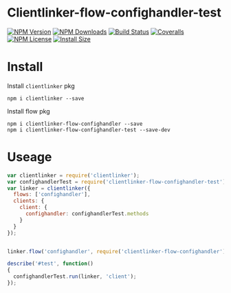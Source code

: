Clientlinker-flow-confighandler-test
====================================

[![NPM Version][npm-image]][npm-url]
[![NPM Downloads][downloads-image]][npm-url]
[![Build Status][travis-image]][travis-url]
[![Coveralls][coveralls-image]][coveralls-url]
[![NPM License][license-image]][npm-url]
[![Install Size][install-size-image]][install-size-url]


# Install

Install `clientlinker` pkg

```shell
npm i clientlinker --save
```

Install flow pkg

```shell
npm i clientlinker-flow-confighandler --save
npm i clientlinker-flow-confighandler-test --save-dev
```




# Useage

```javascript
var clientlinker = require('clientlinker');
var confighandlerTest = require('clientlinker-flow-confighandler-test');
var linker = clientlinker({
  flows: ['confighandler'],
  clients: {
    client: {
      confighandler: confighandlerTest.methods
    }
  }
});


linker.flow('confighandler', require('clientlinker-flow-confighandler'));

describe('#test', function()
{
  confighandlerTest.run(linker, 'client');
});
```


[npm-image]: https://img.shields.io/npm/v/clientlinker-flow-confighandler-test.svg
[downloads-image]: https://img.shields.io/npm/dm/clientlinker-flow-confighandler-test.svg
[npm-url]: https://www.npmjs.org/package/clientlinker-flow-confighandler-test
[travis-image]: https://img.shields.io/travis/Bacra/node-clientlinker/master.svg?label=linux
[travis-url]: https://travis-ci.org/Bacra/node-clientlinker
[coveralls-image]: https://img.shields.io/coveralls/Bacra/node-clientlinker.svg
[coveralls-url]: https://coveralls.io/github/Bacra/node-clientlinker
[license-image]: https://img.shields.io/npm/l/clientlinker-flow-confighandler-test.svg
[install-size-url]: https://packagephobia.now.sh/result?p=clientlinker-flow-confighandler-test
[install-size-image]: https://packagephobia.now.sh/badge?p=clientlinker-flow-confighandler-test

